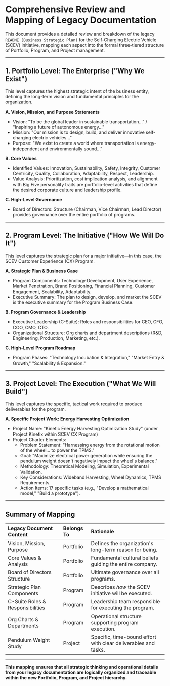 # Comprehensive Review and Mapping of Legacy Documentation

This document provides a detailed review and breakdown of the legacy `README (Business Strategic Plan)` for the Self-Charging Electric Vehicle (SCEV) initiative, mapping each aspect into the formal three-tiered structure of Portfolio, Program, and Project management.

---

## 1. Portfolio Level: The Enterprise ("Why We Exist")

This level captures the highest strategic intent of the business entity, defining the long-term vision and fundamental principles for the organization.

**A. Vision, Mission, and Purpose Statements**
- Vision: "To be the global leader in sustainable transportation..." / "Inspiring a future of autonomous energy..."
- Mission: "Our mission is to design, build, and deliver innovative self-charging electric vehicles..."
- Purpose: "We exist to create a world where transportation is energy-independent and environmentally sound..."

**B. Core Values**
- Identified Values: Innovation, Sustainability, Safety, Integrity, Customer Centricity, Quality, Collaboration, Adaptability, Respect, Leadership.
- Value Analysis: Prioritization, cost implication analysis, and alignment with Big Five personality traits are portfolio-level activities that define the desired corporate culture and leadership profile.

**C. High-Level Governance**
- Board of Directors: Structure (Chairman, Vice Chairman, Lead Director) provides governance over the entire portfolio of programs.

---

## 2. Program Level: The Initiative ("How We Will Do It")

This level captures the strategic plan for a major initiative—in this case, the SCEV Customer Experience (CX) Program.

**A. Strategic Plan & Business Case**
- Program Components: Technology Development, User Experience, Market Penetration, Brand Positioning, Financial Planning, Customer Engagement, Scalability, Adaptability.
- Executive Summary: The plan to design, develop, and market the SCEV is the executive summary for the Program Business Case.

**B. Program Governance & Leadership**
- Executive Leadership (C-Suite): Roles and responsibilities for CEO, CFO, COO, CMO, CTO.
- Organizational Structure: Org charts and department descriptions (R&D, Engineering, Production, Marketing, etc.).

**C. High-Level Program Roadmap**
- Program Phases: "Technology Incubation & Integration," "Market Entry & Growth," "Scalability & Expansion."

---

## 3. Project Level: The Execution ("What We Will Build")

This level captures the specific, tactical work required to produce deliverables for the program.

**A. Specific Project Work: Energy Harvesting Optimization**
- Project Name: "Kinetic Energy Harvesting Optimization Study" (under Project Kinetix within SCEV CX Program)
- Project Charter Elements:
    - Problem Statement: "Harnessing energy from the rotational motion of the wheel... to power the TPMS."
    - Goal: "Maximize electrical power generation while ensuring the pendulum weight doesn't negatively impact the wheel's balance."
    - Methodology: Theoretical Modeling, Simulation, Experimental Validation.
    - Key Considerations: Wideband Harvesting, Wheel Dynamics, TPMS Requirements.
    - Action Items: 17 specific tasks (e.g., "Develop a mathematical model," "Build a prototype").

---

## Summary of Mapping

| Legacy Document Content         | Belongs To   | Rationale                                                        |
| :----------------------------- | :----------- | :--------------------------------------------------------------- |
| Vision, Mission, Purpose       | Portfolio    | Defines the organization's long-term reason for being.           |
| Core Values & Analysis         | Portfolio    | Fundamental cultural beliefs guiding the entire company.         |
| Board of Directors Structure   | Portfolio    | Ultimate governance over all programs.                          |
| Strategic Plan Components      | Program      | Describes *how* the SCEV initiative will be executed.           |
| C-Suite Roles & Responsibilities| Program      | Leadership team responsible for executing the program.           |
| Org Charts & Departments       | Program      | Operational structure supporting program execution.              |
| Pendulum Weight Study          | Project      | Specific, time-bound effort with clear deliverables and tasks.   |

---

**This mapping ensures that all strategic thinking and operational details from your legacy documentation are logically organized and traceable within the new Portfolio, Program, and Project hierarchy.**
